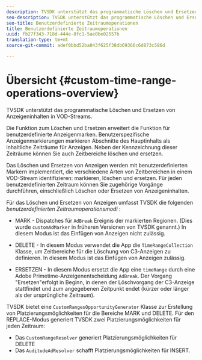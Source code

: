 ```yaml
---
description: TVSDK unterstützt das programmatische Löschen und Ersetzen von Anzeigeninhalten in VOD-Streams.
seo-description: TVSDK unterstützt das programmatische Löschen und Ersetzen von Anzeigeninhalten in VOD-Streams.
seo-title: Benutzerdefinierte Zeitraumoperationen
title: Benutzerdefinierte Zeitraumoperationen
uuid: fb27f343-718d-444e-8fc1-5ae0be02557b
translation-type: tm+mt
source-git-commit: adef0bbd52ba043f625f38db69366c6d873c586d

---
```



# Übersicht {#custom-time-range-operations-overview}

TVSDK unterstützt das programmatische Löschen und Ersetzen von Anzeigeninhalten in VOD-Streams.

Die Funktion zum Löschen und Ersetzen erweitert die Funktion für benutzerdefinierte Anzeigenmarken. Benutzerspezifische Anzeigenmarkierungen markieren Abschnitte des Hauptinhalts als inhaltliche Zeiträume für Anzeigen. Neben der Kennzeichnung dieser Zeiträume können Sie auch Zeitbereiche löschen und ersetzen.

<!--<a id="section_D3FE668CAF764DCC912373D5410C932C"></a>-->

Das Löschen und Ersetzen von Anzeigen werden mit benutzerdefinierten Markern implementiert, die verschiedene Arten von Zeitbereichen in einem VOD-Stream identifizieren: markieren, löschen und ersetzen. Für jeden benutzerdefinierten Zeitraum können Sie zugehörige Vorgänge durchführen, einschließlich Löschen oder Ersetzen von Anzeigeninhalten.

Für das Löschen und Ersetzen von Anzeigen umfasst TVSDK die folgenden *benutzerdefinierten Zeitraumoperationsmodi* :

* MARK - Dispatches für `AdBreak` Ereignis der markierten Regionen. (Dies wurde `customAdMarker` in früheren Versionen von TVSDK genannt.) In diesem Modus ist das Einfügen von Anzeigen nicht zulässig.

* DELETE - In diesem Modus verwendet die App die `TimeRangeCollection` Klasse, um Zeitbereiche für die Löschung von C3-Anzeigen zu definieren. In diesem Modus ist das Einfügen von Anzeigen zulässig.
* ERSETZEN - In diesem Modus ersetzt die App eine `timeRange` durch eine Adobe Primetime-Anzeigenentscheidung `AdBreak`. Der Vorgang &quot;Ersetzen&quot;erfolgt in Beginn, in denen der Löschvorgang der C3-Anzeige stattfindet und zum angegebenen Zeitpunkt endet (kürzer oder länger als der ursprüngliche Zeitraum).

TVSDK bietet eine `CustomRangesOpportunityGenerator` Klasse zur Erstellung von Platzierungsmöglichkeiten für die Bereiche MARK und DELETE. Für den REPLACE-Modus generiert TVSDK zwei Platzierungsmöglichkeiten für jeden Zeitraum:

* Das `CustomRangeResolver` generiert Platzierungsmöglichkeiten für DELETE
* Das `AuditudeAdResolver` schafft Platzierungsmöglichkeiten für INSERT.